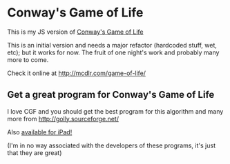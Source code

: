 # Conway's Game of Life

This is my JS version of [Conway's Game of Life](http://en.wikipedia.org/wiki/Conway%27s_Game_of_Life)

This is an initial version and needs a major refactor (hardcoded stuff, wet, etc); but it works for now. The fruit of one night's work and probably many more to come.

Check it online at http://mcdlr.com/game-of-life/

## Get a great program for Conway's Game of Life

I love CGF and you should get the best program for this algorithm and many more from http://golly.sourceforge.net/

Also [available for iPad!](http://itunes.apple.com/us/app/golly/id553184760?ls=1&mt=8)

(I'm in no way associated with the developers of these programs, it's just that they are great)
